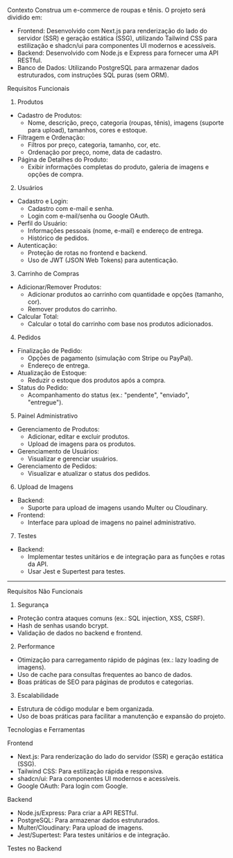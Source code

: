 

 Contexto
Construa um e-commerce de roupas e tênis. O projeto será dividido em:
- Frontend: Desenvolvido com Next.js para renderização do lado do servidor (SSR) e geração estática (SSG), utilizando Tailwind CSS para estilização e shadcn/ui para componentes UI modernos e acessíveis.
- Backend: Desenvolvido com Node.js e Express para fornecer uma API RESTful.
- Banco de Dados: Utilizando PostgreSQL para armazenar dados estruturados, com instruções SQL puras (sem ORM).

 Requisitos Funcionais

 1. Produtos
- Cadastro de Produtos:
  - Nome, descrição, preço, categoria (roupas, tênis), imagens (suporte para upload), tamanhos, cores e estoque.
- Filtragem e Ordenação:
  - Filtros por preço, categoria, tamanho, cor, etc.
  - Ordenação por preço, nome, data de cadastro.
- Página de Detalhes do Produto:
  - Exibir informações completas do produto, galeria de imagens e opções de compra.

 2. Usuários
- Cadastro e Login:
  - Cadastro com e-mail e senha.
  - Login com e-mail/senha ou Google OAuth.
- Perfil do Usuário:
  - Informações pessoais (nome, e-mail) e endereço de entrega.
  - Histórico de pedidos.
- Autenticação:
  - Proteção de rotas no frontend e backend.
  - Uso de JWT (JSON Web Tokens) para autenticação.

 3. Carrinho de Compras
- Adicionar/Remover Produtos:
  - Adicionar produtos ao carrinho com quantidade e opções (tamanho, cor).
  - Remover produtos do carrinho.
- Calcular Total:
  - Calcular o total do carrinho com base nos produtos adicionados.

 4. Pedidos
- Finalização de Pedido:
  - Opções de pagamento (simulação com Stripe ou PayPal).
  - Endereço de entrega.
- Atualização de Estoque:
  - Reduzir o estoque dos produtos após a compra.
- Status do Pedido:
  - Acompanhamento do status (ex.: "pendente", "enviado", "entregue").

 5. Painel Administrativo
- Gerenciamento de Produtos:
  - Adicionar, editar e excluir produtos.
  - Upload de imagens para os produtos.
- Gerenciamento de Usuários:
  - Visualizar e gerenciar usuários.
- Gerenciamento de Pedidos:
  - Visualizar e atualizar o status dos pedidos.

 6. Upload de Imagens
- Backend:
  - Suporte para upload de imagens usando Multer ou Cloudinary.
- Frontend:
  - Interface para upload de imagens no painel administrativo.

 7. Testes
- Backend:
  - Implementar testes unitários e de integração para as funções e rotas da API.
  - Usar Jest e Supertest para testes.

---

 Requisitos Não Funcionais

 1. Segurança
- Proteção contra ataques comuns (ex.: SQL injection, XSS, CSRF).
- Hash de senhas usando bcrypt.
- Validação de dados no backend e frontend.

 2. Performance
- Otimização para carregamento rápido de páginas (ex.: lazy loading de imagens).
- Uso de cache para consultas frequentes ao banco de dados.
- Boas práticas de SEO para páginas de produtos e categorias.

 3. Escalabilidade
- Estrutura de código modular e bem organizada.
- Uso de boas práticas para facilitar a manutenção e expansão do projeto.



 Tecnologias e Ferramentas

 Frontend
- Next.js: Para renderização do lado do servidor (SSR) e geração estática (SSG).
- Tailwind CSS: Para estilização rápida e responsiva.
- shadcn/ui: Para componentes UI modernos e acessíveis.
- Google OAuth: Para login com Google.

 Backend
- Node.js/Express: Para criar a API RESTful.
- PostgreSQL: Para armazenar dados estruturados.
- Multer/Cloudinary: Para upload de imagens.
- Jest/Supertest: Para testes unitários e de integração.

 Testes no Backend
